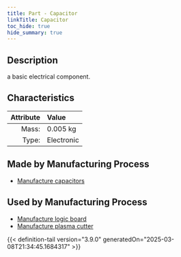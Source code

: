 ```yaml
---
title: Part - Capacitor
linkTitle: Capacitor
toc_hide: true
hide_summary: true
---
```

<!-- This is generated by the MarsSim HelpGenertor, do not edit. -->

## Description
a basic electrical component.

## Characteristics

| Attribute      | Value |
|--------:|:------|
|Mass:|0.005 kg|
|Type:|Electronic|

## Made by Manufacturing Process

- [Manufacture capacitors](/docs/definitions/process/manufacture-capacitors)

## Used by Manufacturing Process

- [Manufacture logic board](/docs/definitions/process/manufacture-logic-board)
- [Manufacture plasma cutter](/docs/definitions/process/manufacture-plasma-cutter)



{{< definition-tail version="3.9.0" generatedOn="2025-03-08T21:34:45.1684317" >}}



